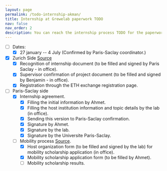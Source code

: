 ```yaml
---
layout: page
permalink: /todo-internship-akman/
title: Internship at Grewelab paperwork TODO
nav: false
nav_order: 2
description: You can reach the internship process TODO for the paperwork.
---
```


- [ ] Dates:
	- [x] 27 january -- 4 July (Confirmed by Paris-Saclay coordinator.)

- [x] Zurich Side [Source](https://ethz.ch/en/studies/non-degree-courses/project/documents.html)
	- [x] Recognition of internship document (to be filled and signed by Paris Saclay - in office). 
	- [x] Supervisor confirmation of project document (to be filled and signed by Benjamin - in office).
	- [x] Registration through the ETH exchange registration page.
- [ ] Paris-Saclay side
	- [x] Internship agreement.
		- [x] Filling the initial information by Ahmet.
		- [x] Filling the host institution information and topic details by the lab (in office).
		- [x] Sending this version to Paris-Saclay confirmation.
		- [x] Signature by Ahmet.
		- [x] Signature by the lab.
		- [x] Signature by the Universite Paris-Saclay. 
	- [ ] Mobility process [Source](https://www.universite-paris-saclay.fr/en/candidature-a-une-bourse-de-stage-a-linternational-idex/).
		- [x] Host organization form (to be filled and signed by the lab) for mobility scholarship application (in office).		
		- [x] Mobility scholarship application form (to be filled by Ahmet).
		- [ ] Mobility scholarship results.